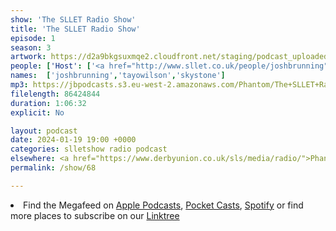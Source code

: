 ```yaml
---
show: 'The SLLET Radio Show'
title: 'The SLLET Radio Show'
episode: 1
season: 3
artwork: https://d2a9bkgsuxmqe2.cloudfront.net/staging/podcast_uploaded_episode400/22149699/22149699-1705711847860-da566c0f95868.jpg
people: ['Host': ['<a href="http://www.sllet.co.uk/people/joshbrunning">Josh Brunning</a>'],'Guests': ['<a href="http://www.sllet.co.uk/people/tayowilson">Tayo Wilson</a>', '<a href="http://www.sllet.co.uk/people/skystone">Sky Stone</a>']]
names:  ['joshbrunning','tayowilson','skystone']
mp3: https://jbpodcasts.s3.eu-west-2.amazonaws.com/Phantom/The+SLLET+Radio+Show/2024-01-19+-+68.mp3
filelength: 86424844
duration: 1:06:32
explicit: No

layout: podcast
date: 2024-01-19 19:00 +0000
categories: slletshow radio podcast
elsewhere: <a href="https://www.derbyunion.co.uk/sls/media/radio/">Phantom Media</a>
permalink: /show/68

---
```



<li>Find the Megafeed on <a href="https://podcasts.apple.com/us/podcast/phantom-radio-all-the-shows/id1659527657">Apple Podcasts</a>, <a href="https://pca.st/5rlgsndl">Pocket Casts</a>, <a href="https://open.spotify.com/show/1WGc6YCF3UfAL7E62gHLAS?si=eff5901deb8d498e">Spotify</a> or find more places to subscribe on our <a href="https://linktr.ee/phantomradious">Linktree</a></li>

